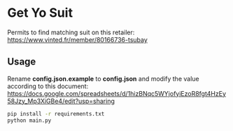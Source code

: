 # Get Yo Suit

Permits to find matching suit on this retailer: https://www.vinted.fr/member/80166736-tsubay

## Usage
Rename **config.json.example** to **config.json** and modify the value according to this document: https://docs.google.com/spreadsheets/d/1hizBNqc5WYjofyiEzoR8fgt4HzEy58Jzy_Mp3XiGBe4/edit?usp=sharing


```bash
pip install -r requirements.txt
python main.py
```

